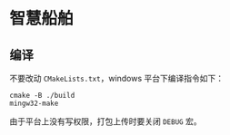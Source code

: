 # 智慧船舶
## 编译
不要改动 `CMakeLists.txt`，windows 平台下编译指令如下：
```
cmake -B ./build
mingw32-make
```

由于平台上没有写权限，打包上传时要关闭 `DEBUG` 宏。